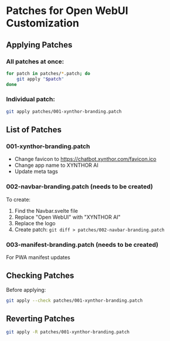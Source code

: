 # Patches for Open WebUI Customization

## Applying Patches

### All patches at once:
```bash
for patch in patches/*.patch; do
    git apply "$patch"
done
```

### Individual patch:
```bash
git apply patches/001-xynthor-branding.patch
```

## List of Patches

### 001-xynthor-branding.patch
- Change favicon to https://chatbot.xynthor.com/favicon.ico
- Change app name to XYNTHOR AI
- Update meta tags

### 002-navbar-branding.patch (needs to be created)
To create:
1. Find the Navbar.svelte file
2. Replace "Open WebUI" with "XYNTHOR AI"
3. Replace the logo
4. Create patch: `git diff > patches/002-navbar-branding.patch`

### 003-manifest-branding.patch (needs to be created)
For PWA manifest updates

## Checking Patches

Before applying:
```bash
git apply --check patches/001-xynthor-branding.patch
```

## Reverting Patches

```bash
git apply -R patches/001-xynthor-branding.patch
```
